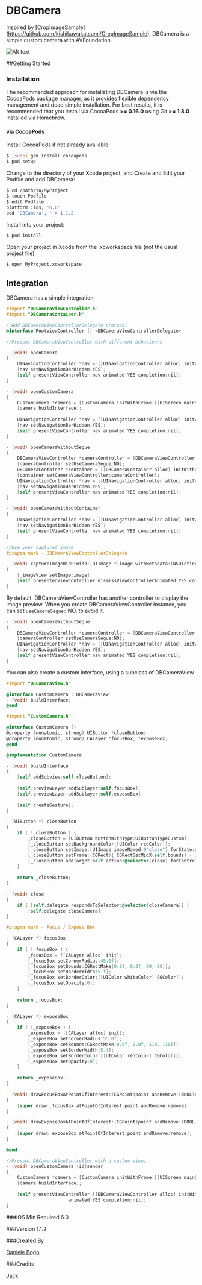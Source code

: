 DBCamera
========

Inspired by [CropImageSample] (https://github.com/kishikawakatsumi/CropImageSample), DBCamera is a simple custom camera with AVFoundation.

![Alt text](http://paperstreetsoapdesign.com/development/dbcamera/github/dbcamera_screen_6.png)

##Getting Started

### Installation

The recommended approach for installating DBCamera is via the [CocoaPods](http://cocoapods.org/) package manager, as it provides flexible dependency management and dead simple installation. For best results, it is recommended that you install via CocoaPods **>= 0.16.0** using Git **>= 1.8.0** installed via Homebrew.

#### via CocoaPods

Install CocoaPods if not already available:

``` bash
$ [sudo] gem install cocoapods
$ pod setup
```

Change to the directory of your Xcode project, and Create and Edit your Podfile and add DBCamera:

``` bash
$ cd /path/to/MyProject
$ touch Podfile
$ edit Podfile
platform :ios, '6.0' 
pod 'DBCamera', '~> 1.1.2'
```

Install into your project:

``` bash
$ pod install
```

Open your project in Xcode from the .xcworkspace file (not the usual project file)

``` bash
$ open MyProject.xcworkspace
```
## Integration

DBCamera has a simple integration:

```objective-c
#import "DBCameraViewController.h"
#import "DBCameraContainer.h"
```

```objective-c
//Add DBCameraViewControllerDelegate protocol
@interface RootViewController () <DBCameraViewControllerDelegate>
```

```objective-c
//Present DBCameraViewController with different behaviours

- (void) openCamera
{
    UINavigationController *nav = [[UINavigationController alloc] initWithRootViewController:[[DBCameraContainer alloc] initWithDelegate:self]];
    [nav setNavigationBarHidden:YES];
    [self presentViewController:nav animated:YES completion:nil];
}

- (void) openCustomCamera
{
    CustomCamera *camera = [CustomCamera initWithFrame:[[UIScreen mainScreen] bounds]];
    [camera buildInterface];
    
    UINavigationController *nav = [[UINavigationController alloc] initWithRootViewController:[[DBCameraViewController alloc] initWithDelegate:self cameraView:camera]];
    [nav setNavigationBarHidden:YES];
    [self presentViewController:nav animated:YES completion:nil];
}

- (void) openCameraWithoutSegue
{
    DBCameraViewController *cameraController = [DBCameraViewController initWithDelegate:self];
    [cameraController setUseCameraSegue:NO];
    DBCameraContainer *container = [[DBCameraContainer alloc] initWithDelegate:self];
    [container setCameraViewController:cameraController];
    UINavigationController *nav = [[UINavigationController alloc] initWithRootViewController:container];
    [nav setNavigationBarHidden:YES];
    [self presentViewController:nav animated:YES completion:nil];
}

- (void) openCameraWithoutContainer
{
    UINavigationController *nav = [[UINavigationController alloc] initWithRootViewController:[DBCameraViewController initWithDelegate:self]];
    [nav setNavigationBarHidden:YES];
    [self presentViewController:nav animated:YES completion:nil];
}
```

```objective-c
//Use your captured image
#pragma mark - DBCameraViewControllerDelegate

- (void) captureImageDidFinish:(UIImage *)image withMetadata:(NSDictionary *)metadata
{
    [_imageView setImage:image];
    [self.presentedViewController dismissViewControllerAnimated:YES completion:nil];
}
```
By default, DBCameraViewController has another controller to display the image preview.
When you create DBCameraViewController instance, you can set ``` useCameraSegue: ``` NO, to avoid it.
```objective-c
- (void) openCameraWithoutSegue
{
    DBCameraViewController *cameraController = [DBCameraViewController initWithDelegate:self];
    [cameraController setUseCameraSegue:NO];
    UINavigationController *nav = [[UINavigationController alloc] initWithRootViewController:cameraController];
    [nav setNavigationBarHidden:YES];
    [self presentViewController:nav animated:YES completion:nil];
}
```

You can also create a custom interface, using a subclass of DBCameraView
```objective-c
#import "DBCameraView.h"

@interface CustomCamera : DBCameraView
- (void) buildInterface;
@end
```
```objective-c
#import "CustomCamera.h"

@interface CustomCamera ()
@property (nonatomic, strong) UIButton *closeButton;
@property (nonatomic, strong) CALayer *focusBox, *exposeBox;
@end

@implementation CustomCamera

- (void) buildInterface
{
    [self addSubview:self.closeButton];
    
    [self.previewLayer addSublayer:self.focusBox];
    [self.previewLayer addSublayer:self.exposeBox];
    
    [self createGesture];
}

- (UIButton *) closeButton
{
    if ( !_closeButton ) {
        _closeButton = [UIButton buttonWithType:UIButtonTypeCustom];
        [_closeButton setBackgroundColor:[UIColor redColor]];
        [_closeButton setImage:[UIImage imageNamed:@"close"] forState:UIControlStateNormal];
        [_closeButton setFrame:(CGRect){ CGRectGetMidX(self.bounds) - 15, 17.5f, 30, 30 }];
        [_closeButton addTarget:self action:@selector(close) forControlEvents:UIControlEventTouchUpInside];
    }
    
    return _closeButton;
}

- (void) close
{
    if ( [self.delegate respondsToSelector:@selector(closeCamera)] )
        [self.delegate closeCamera];
}

#pragma mark - Focus / Expose Box

- (CALayer *) focusBox
{
    if ( !_focusBox ) {
        _focusBox = [[CALayer alloc] init];
        [_focusBox setCornerRadius:45.0f];
        [_focusBox setBounds:CGRectMake(0.0f, 0.0f, 90, 90)];
        [_focusBox setBorderWidth:5.f];
        [_focusBox setBorderColor:[[UIColor whiteColor] CGColor]];
        [_focusBox setOpacity:0];
    }
    
    return _focusBox;
}

- (CALayer *) exposeBox
{
    if ( !_exposeBox ) {
        _exposeBox = [[CALayer alloc] init];
        [_exposeBox setCornerRadius:55.0f];
        [_exposeBox setBounds:CGRectMake(0.0f, 0.0f, 110, 110)];
        [_exposeBox setBorderWidth:5.f];
        [_exposeBox setBorderColor:[[UIColor redColor] CGColor]];
        [_exposeBox setOpacity:0];
    }
    
    return _exposeBox;
}

- (void) drawFocusBoxAtPointOfInterest:(CGPoint)point andRemove:(BOOL)remove
{
    [super draw:_focusBox atPointOfInterest:point andRemove:remove];
}

- (void) drawExposeBoxAtPointOfInterest:(CGPoint)point andRemove:(BOOL)remove
{
    [super draw:_exposeBox atPointOfInterest:point andRemove:remove];
}

@end
```
```objective-c
//Present DBCameraViewController with a custom view.
- (void) openCustomCamera:(id)sender
{
    CustomCamera *camera = [CustomCamera initWithFrame:[[UIScreen mainScreen] bounds]];
    [camera buildInterface];
    
    [self presentViewController:[[DBCameraViewController alloc] initWithDelegate:self cameraView:camera]
                       animated:YES completion:nil];
}
```

###iOS Min Required
6.0

###Version
1.1.2

###Created By

[Daniele Bogo](https://github.com/danielebogo)

###Credits

[Jack](https://github.com/xhzengAIB)
